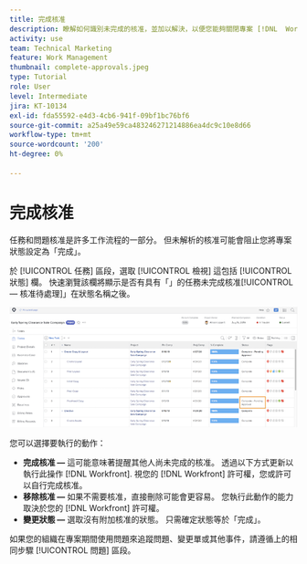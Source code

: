 ```yaml
---
title: 完成核准
description: 瞭解如何識別未完成的核准，並加以解決，以便您能夠關閉專案 [!DNL  Workfront].
activity: use
team: Technical Marketing
feature: Work Management
thumbnail: complete-approvals.jpeg
type: Tutorial
role: User
level: Intermediate
jira: KT-10134
exl-id: fda55592-e4d3-4cb6-941f-09bf1bc76bf6
source-git-commit: a25a49e59ca483246271214886ea4dc9c10e8d66
workflow-type: tm+mt
source-wordcount: '200'
ht-degree: 0%

---
```


# 完成核准

任務和問題核准是許多工作流程的一部分。 但未解析的核准可能會阻止您將專案狀態設定為「完成」。

於 [!UICONTROL 任務] 區段，選取 [!UICONTROL 檢視] 這包括 [!UICONTROL 狀態] 欄。 快速瀏覽該欄將顯示是否有具有「」的任務未完成核准[!UICONTROL  — 核准待處理]」在狀態名稱之後。

![顯示未完成核准的專案](assets/planner-fund-approval-pending.png)

您可以選擇要執行的動作：

* **完成核准 —** 這可能意味著提醒其他人尚未完成的核准。 透過以下方式更新以執行此操作 [!DNL Workfront]. 視您的 [!DNL Workfront] 許可權，您或許可以自行完成核准。
* **移除核准 —** 如果不需要核准，直接刪除可能會更容易。 您執行此動作的能力取決於您的 [!DNL Workfront] 許可權。
* **變更狀態 —** 選取沒有附加核准的狀態。 只需確定狀態等於「完成」。

如果您的組織在專案期間使用問題來追蹤問題、變更單或其他事件，請遵循上的相同步驟 [!UICONTROL 問題] 區段。
